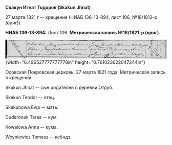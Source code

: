 **Скакун Игнат Тодоров (Skakun Jhnat)**

27 марта 1821 г -- крещение (НИАБ 136-13-894, лист 106, №18/1812-р
(ориг)).

**НИАБ 136-13-894:** Лист 106. **Метрическая запись №18/1821-р (ориг).**

![](./media/6ff19a6f0850cbab8c9a6e85bb32e9905f04ec41.png){width="6.496527777777778in"
height="0.761023622047244in"}

Осовская Покровская церковь. 27 марта 1821 года. Метрическая запись о
крещении.

Skakun Jhnat -- сын родителей с деревни Отруб.

Skakun Teodor -- отец.

Skakunowa Ewa -- мать.

Dudaronek Taras -- кум.

Kowalowa Anna -- кума.

Woyniewicz Tomasz -- ксёндз.
